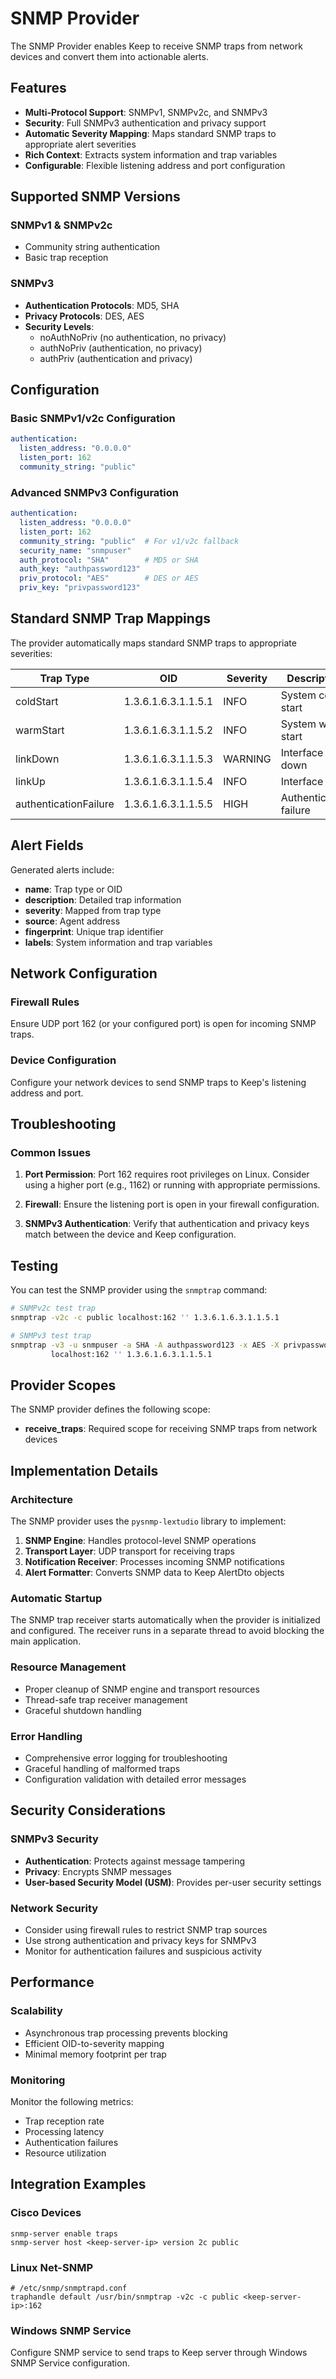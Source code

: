 # SNMP Provider

The SNMP Provider enables Keep to receive SNMP traps from network devices and convert them into actionable alerts.

## Features

- **Multi-Protocol Support**: SNMPv1, SNMPv2c, and SNMPv3
- **Security**: Full SNMPv3 authentication and privacy support
- **Automatic Severity Mapping**: Maps standard SNMP traps to appropriate alert severities
- **Rich Context**: Extracts system information and trap variables
- **Configurable**: Flexible listening address and port configuration

## Supported SNMP Versions

### SNMPv1 & SNMPv2c
- Community string authentication
- Basic trap reception

### SNMPv3
- **Authentication Protocols**: MD5, SHA
- **Privacy Protocols**: DES, AES
- **Security Levels**: 
  - noAuthNoPriv (no authentication, no privacy)
  - authNoPriv (authentication, no privacy)
  - authPriv (authentication and privacy)

## Configuration

### Basic SNMPv1/v2c Configuration

```yaml
authentication:
  listen_address: "0.0.0.0"
  listen_port: 162
  community_string: "public"
```

### Advanced SNMPv3 Configuration

```yaml
authentication:
  listen_address: "0.0.0.0"
  listen_port: 162
  community_string: "public"  # For v1/v2c fallback
  security_name: "snmpuser"
  auth_protocol: "SHA"        # MD5 or SHA
  auth_key: "authpassword123"
  priv_protocol: "AES"        # DES or AES
  priv_key: "privpassword123"
```

## Standard SNMP Trap Mappings

The provider automatically maps standard SNMP traps to appropriate severities:

| Trap Type | OID | Severity | Description |
|-----------|-----|----------|-------------|
| coldStart | 1.3.6.1.6.3.1.1.5.1 | INFO | System cold start |
| warmStart | 1.3.6.1.6.3.1.1.5.2 | INFO | System warm start |
| linkDown | 1.3.6.1.6.3.1.1.5.3 | WARNING | Interface down |
| linkUp | 1.3.6.1.6.3.1.1.5.4 | INFO | Interface up |
| authenticationFailure | 1.3.6.1.6.3.1.1.5.5 | HIGH | Authentication failure |

## Alert Fields

Generated alerts include:

- **name**: Trap type or OID
- **description**: Detailed trap information
- **severity**: Mapped from trap type
- **source**: Agent address
- **fingerprint**: Unique trap identifier
- **labels**: System information and trap variables

## Network Configuration

### Firewall Rules
Ensure UDP port 162 (or your configured port) is open for incoming SNMP traps.

### Device Configuration
Configure your network devices to send SNMP traps to Keep's listening address and port.

## Troubleshooting

### Common Issues

1. **Port Permission**: Port 162 requires root privileges on Linux. Consider using a higher port (e.g., 1162) or running with appropriate permissions.

2. **Firewall**: Ensure the listening port is open in your firewall configuration.

3. **SNMPv3 Authentication**: Verify that authentication and privacy keys match between the device and Keep configuration.

## Testing

You can test the SNMP provider using the `snmptrap` command:

```bash
# SNMPv2c test trap
snmptrap -v2c -c public localhost:162 '' 1.3.6.1.6.3.1.1.5.1

# SNMPv3 test trap
snmptrap -v3 -u snmpuser -a SHA -A authpassword123 -x AES -X privpassword123 \
         localhost:162 '' 1.3.6.1.6.3.1.1.5.1
```

## Provider Scopes

The SNMP provider defines the following scope:

- **receive_traps**: Required scope for receiving SNMP traps from network devices

## Implementation Details

### Architecture

The SNMP provider uses the `pysnmp-lextudio` library to implement:

1. **SNMP Engine**: Handles protocol-level SNMP operations
2. **Transport Layer**: UDP transport for receiving traps
3. **Notification Receiver**: Processes incoming SNMP notifications
4. **Alert Formatter**: Converts SNMP data to Keep AlertDto objects

### Automatic Startup

The SNMP trap receiver starts automatically when the provider is initialized and configured. The receiver runs in a separate thread to avoid blocking the main application.

### Resource Management

- Proper cleanup of SNMP engine and transport resources
- Thread-safe trap receiver management
- Graceful shutdown handling

### Error Handling

- Comprehensive error logging for troubleshooting
- Graceful handling of malformed traps
- Configuration validation with detailed error messages

## Security Considerations

### SNMPv3 Security

- **Authentication**: Protects against message tampering
- **Privacy**: Encrypts SNMP messages
- **User-based Security Model (USM)**: Provides per-user security settings

### Network Security

- Consider using firewall rules to restrict SNMP trap sources
- Use strong authentication and privacy keys for SNMPv3
- Monitor for authentication failures and suspicious activity

## Performance

### Scalability

- Asynchronous trap processing prevents blocking
- Efficient OID-to-severity mapping
- Minimal memory footprint per trap

### Monitoring

Monitor the following metrics:
- Trap reception rate
- Processing latency
- Authentication failures
- Resource utilization

## Integration Examples

### Cisco Devices

```
snmp-server enable traps
snmp-server host <keep-server-ip> version 2c public
```

### Linux Net-SNMP

```
# /etc/snmp/snmptrapd.conf
traphandle default /usr/bin/snmptrap -v2c -c public <keep-server-ip>:162
```

### Windows SNMP Service

Configure SNMP service to send traps to Keep server through Windows SNMP Service configuration.
